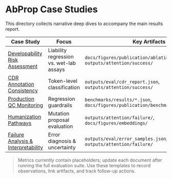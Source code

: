 # AbProp Case Studies

This directory collects narrative deep dives to accompany the main results report.

| Case Study | Focus | Key Artifacts |
|------------|-------|---------------|
| [Developability Risk Assessment](developability.md) | Liability regression vs. wet-lab assays | `docs/figures/publication/ablations.pdf`, `outputs/attention/success/` |
| [CDR Annotation Consistency](cdr_annotation.md) | Token-level classification | `outputs/eval/cdr_report.json`, `outputs/attention/success/` |
| [Production QC Monitoring](qc_monitoring.md) | Regression guardrails | `benchmarks/results/*.json`, `docs/figures/publication/benchmark_comparison.pdf` |
| [Humanization Pathways](humanization.md) | Mutation proposal evaluation | `outputs/attention/failure/`, `docs/figures/embeddings/` |
| [Failure Analysis & Interpretability](interpretability_failure.md) | Error diagnosis & uncertainty | `outputs/eval/error_samples.json`, `outputs/attention/failure/` |

> Metrics currently contain placeholders; update each document after running the full evaluation suite. Use these templates to record observations, link artifacts, and track follow-up actions.
